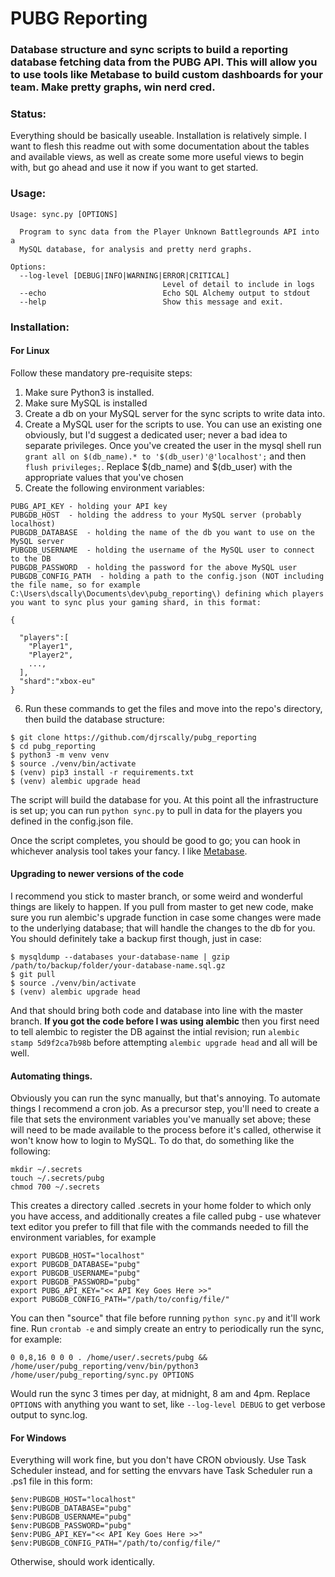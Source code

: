 # PUBG Reporting

### Database structure and sync scripts to build a reporting database fetching data from the PUBG API. This will allow you to use tools like Metabase to build custom dashboards for your team. Make pretty graphs, win nerd cred.

### Status:

Everything should be basically useable. Installation is relatively simple. I want to flesh this readme out with some documentation about the tables and available views, as well as create some more useful views to begin with, but go ahead and use it now if you want to get started.

### Usage:

```
Usage: sync.py [OPTIONS]

  Program to sync data from the Player Unknown Battlegrounds API into a
  MySQL database, for analysis and pretty nerd graphs.

Options:
  --log-level [DEBUG|INFO|WARNING|ERROR|CRITICAL]
                                  Level of detail to include in logs
  --echo                          Echo SQL Alchemy output to stdout
  --help                          Show this message and exit.
```

### Installation:

#### For Linux
Follow these mandatory pre-requisite steps:

  1. Make sure Python3 is installed.
  2. Make sure MySQL is installed
  3. Create a db on your MySQL server for the sync scripts to write data into.
  4. Create a MySQL user for the scripts to use. You can use an existing one obviously, but I'd suggest a dedicated user; never a bad idea to separate privileges. Once you've created the user in the mysql shell run `grant all on $(db_name).* to '$(db_user)'@'localhost';` and then `flush privileges;`. Replace $(db_name) and $(db_user) with the appropriate values that you've chosen
  5. Create the following environment variables:

    PUBG_API_KEY - holding your API key
    PUBGDB_HOST  - holding the address to your MySQL server (probably localhost)
    PUBGDB_DATABASE  - holding the name of the db you want to use on the MySQL server
    PUBGDB_USERNAME  - holding the username of the MySQL user to connect to the DB
    PUBGDB_PASSWORD  - holding the password for the above MySQL user
    PUBGDB_CONFIG_PATH  - holding a path to the config.json (NOT including the file name, so for example C:\Users\dscally\Documents\dev\pubg_reporting\) defining which players you want to sync plus your gaming shard, in this format:

```
{

  "players":[
    "Player1",
    "Player2",
    ...,
  ],
  "shard":"xbox-eu"
}
```

  6. Run these commands to get the files and move into the repo's directory, then build the database structure:

```  
$ git clone https://github.com/djrscally/pubg_reporting
$ cd pubg_reporting
$ python3 -m venv venv
$ source ./venv/bin/activate
$ (venv) pip3 install -r requirements.txt
$ (venv) alembic upgrade head
```

The script will build the database for you. At this point all the infrastructure is set up; you can run `python sync.py` to pull in data for the players you defined in the config.json file. 

Once the script completes, you should be good to go; you can hook in whichever analysis tool takes your fancy. I like [Metabase](https://www.metabase.com/).

#### Upgrading to newer versions of the code

I recommend you stick to master branch, or some weird and wonderful things are likely to happen. If you pull from master to get new code, make sure you run alembic's upgrade function in case some changes were made to the underlying database; that will handle the changes to the db for you. You should definitely take a backup first though, just in case:

```
$ mysqldump --databases your-database-name | gzip /path/to/backup/folder/your-database-name.sql.gz
$ git pull
$ source ./venv/bin/activate
$ (venv) alembic upgrade head
```

And that should bring both code and database into line with the master branch. **If you got the code before I was using alembic** then you first need to tell alembic to register the DB against the intial revision; run `alembic stamp 5d9f2ca7b98b` before attempting `alembic upgrade head` and all will be well.


#### Automating things.

Obviously you can run the sync manually, but that's annoying. To automate things I recommend a cron job. As a precursor step, you'll need to create a file that sets the environment variables you've manually set above; these will need to be made available to the process before it's called, otherwise it won't know how to login to MySQL. To do that, do something like the following:

```
mkdir ~/.secrets
touch ~/.secrets/pubg
chmod 700 ~/.secrets
```

This creates a directory called .secrets in your home folder to which only you have access, and additionally creates a file called pubg - use whatever text editor you prefer to fill that file with the commands needed to fill the environment variables, for example

```
export PUBGDB_HOST="localhost"
export PUBGDB_DATABASE="pubg"
export PUBGDB_USERNAME="pubg"
export PUBGDB_PASSWORD="pubg"
export PUBG_API_KEY="<< API Key Goes Here >>"
export PUBGDB_CONFIG_PATH="/path/to/config/file/"
```

You can then "source" that file before running `python sync.py` and it'll work fine. Run `crontab -e` and simply create an entry to periodically run the sync, for example:

`0 0,8,16 0 0 0 . /home/user/.secrets/pubg && /home/user/pubg_reporting/venv/bin/python3 /home/user/pubg_reporting/sync.py OPTIONS`

Would run the sync 3 times per day, at midnight, 8 am and 4pm. Replace `OPTIONS` with anything you want to set, like `--log-level DEBUG` to get verbose output to sync.log.


#### For Windows

Everything will work fine, but you don't have CRON obviously. Use Task Scheduler instead, and for setting the envvars have Task Scheduler run a .ps1 file in this form:

```
$env:PUBGDB_HOST="localhost"
$env:PUBGDB_DATABASE="pubg"
$env:PUBGDB_USERNAME="pubg"
$env:PUBGDB_PASSWORD="pubg"
$env:PUBG_API_KEY="<< API Key Goes Here >>"
$env:PUBGDB_CONFIG_PATH="/path/to/config/file/"
```

Otherwise, should work identically.